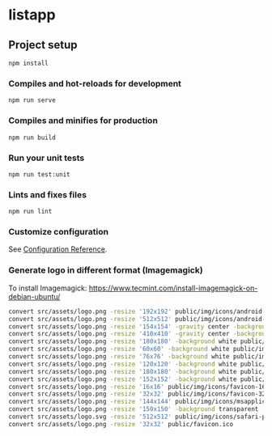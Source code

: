 # listapp

## Project setup
```
npm install
```

### Compiles and hot-reloads for development
```
npm run serve
```

### Compiles and minifies for production
```
npm run build
```

### Run your unit tests
```
npm run test:unit
```

### Lints and fixes files
```
npm run lint
```

### Customize configuration
See [Configuration Reference](https://cli.vuejs.org/config/).

### Generate logo in different format (Imagemagick)

To install Imagemagick: https://www.tecmint.com/install-imagemagick-on-debian-ubuntu/

```sh
convert src/assets/logo.png -resize '192x192' public/img/icons/android-chrome-192x192.png
convert src/assets/logo.png -resize '512x512' public/img/icons/android-chrome-512x512.png
convert src/assets/logo.png -resize '154x154' -gravity center -background transparent -extent 192x192 public/img/icons/android-chrome-maskable-192x192.png
convert src/assets/logo.png -resize '410x410' -gravity center -background transparent -extent 512x512 public/img/icons/android-chrome-maskable-512x512.png
convert src/assets/logo.png -resize '180x180' -background white public/img/icons/apple-touch-icon.png
convert src/assets/logo.png -resize '60x60' -background white public/img/icons/apple-touch-icon-60x60.png
convert src/assets/logo.png -resize '76x76' -background white public/img/icons/apple-touch-icon-76x76.png
convert src/assets/logo.png -resize '120x120' -background white public/img/icons/apple-touch-icon-120x120.png
convert src/assets/logo.png -resize '180x180' -background white public/img/icons/apple-touch-icon-180x180.png
convert src/assets/logo.png -resize '152x152' -background white public/img/icons/apple-touch-icon-152x152.png
convert src/assets/logo.png -resize '16x16' public/img/icons/favicon-16x16.png
convert src/assets/logo.png -resize '32x32' public/img/icons/favicon-32x32.png
convert src/assets/logo.png -resize '144x144' public/img/icons/msapplication-icon-144x144.png
convert src/assets/logo.png -resize '150x150' -background transparent -compose Copy -gravity center -extent 270x270 public/img/icons/mstile-150x150.png
convert src/assets/logo.svg -resize '512x512' public/img/icons/safari-pinned-tab.svg
convert src/assets/logo.png -resize '32x32' public/favicon.ico
```
